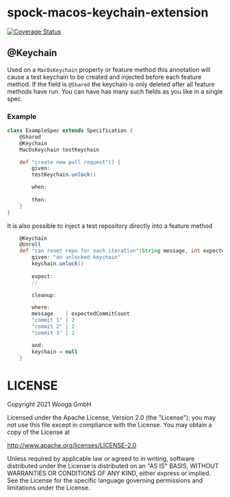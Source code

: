 spock-macos-keychain-extension
==============================

[![Coverage Status](https://coveralls.io/repos/github/wooga/spock-github-extension/badge.svg?branch=master)](https://coveralls.io/github/wooga/spock-github-extension?branch=master)

@Keychain
---------

Used on a `MacOsKeychain` property or feature method this annotation will cause a test keychain to be created and injected before each feature method.
If the field is `@Shared` the keychain is only deleted after all feature methods have run. You can have has many such fields as you like in a single spec.

### Example

```groovy
class ExampleSpec extends Specification {
    @Shared
    @Keychain
    MacOsKeychain testKeychain

    def "create new pull request"() {
        given:
        testKeychain.unlock()

        when:
        
        then:
    }
}
```

It is also possible to inject a test repository directly into a feature method

```groovy
    @Keychain
    @Unroll
    def "can reset repo for each iteration"(String message, int expectedCommitCount, MacOsKeychain keychain) {
        given: "an unlocked keychain"
        keychain.unlock() 
    
        expect:
        //

        cleanup:

        where:
        message    | expectedCommitCount
        "commit 1" | 2
        "commit 2" | 2
        "commit 3" | 2

        and:
        keychain = null
    }
```

LICENSE
=======

Copyright 2021 Wooga GmbH

Licensed under the Apache License, Version 2.0 (the "License");
you may not use this file except in compliance with the License.
You may obtain a copy of the License at

<http://www.apache.org/licenses/LICENSE-2.0>

Unless required by applicable law or agreed to in writing, software
distributed under the License is distributed on an "AS IS" BASIS,
WITHOUT WARRANTIES OR CONDITIONS OF ANY KIND, either express or implied.
See the License for the specific language governing permissions and
limitations under the License.

